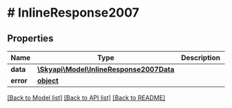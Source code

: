 # # InlineResponse2007

## Properties

Name | Type | Description | Notes
------------ | ------------- | ------------- | -------------
**data** | [**\Skyapi\Model\InlineResponse2007Data**](InlineResponse2007Data.md) |  | [optional] 
**error** | [**object**](.md) |  | [optional] 

[[Back to Model list]](../../README.md#documentation-for-models) [[Back to API list]](../../README.md#documentation-for-api-endpoints) [[Back to README]](../../README.md)



